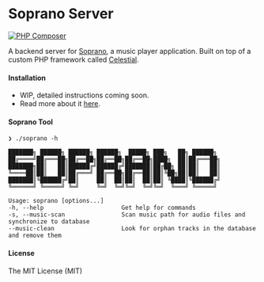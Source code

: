 # Soprano Server
[![PHP Composer](https://github.com/libra-php/constellation/actions/workflows/php.yml/badge.svg?branch=main)](https://github.com/libra-php/constellation/actions/workflows/php.yml)

A backend server for <a href="https://github.com/whleucka/soprano-react" title='Soprano'>Soprano</a>, a music player application.
Built on top of a custom PHP framework called <a href="https://github.com/libra-php/celestial" title="Celestial">Celestial</a>.

#### Installation
- WIP, detailed instructions coming soon.
- Read more about it <a href="https://github.com/libra-php/celestial" title="Celestial">here</a>.

#### Soprano Tool
```
❯ ./soprano -h

███████╗ ██████╗ ██████╗ ██████╗  █████╗ ███╗   ██╗ ██████╗
██╔════╝██╔═══██╗██╔══██╗██╔══██╗██╔══██╗████╗  ██║██╔═══██╗
███████╗██║   ██║██████╔╝██████╔╝███████║██╔██╗ ██║██║   ██║
╚════██║██║   ██║██╔═══╝ ██╔══██╗██╔══██║██║╚██╗██║██║   ██║
███████║╚██████╔╝██║     ██║  ██║██║  ██║██║ ╚████║╚██████╔╝
╚══════╝ ╚═════╝ ╚═╝     ╚═╝  ╚═╝╚═╝  ╚═╝╚═╝  ╚═══╝ ╚═════╝

Usage: soprano [options...]
-h, --help                      Get help for commands
-s, --music-scan                Scan music path for audio files and synchronize to database
--music-clean                   Look for orphan tracks in the database and remove them
```

#### License
The MIT License (MIT)
